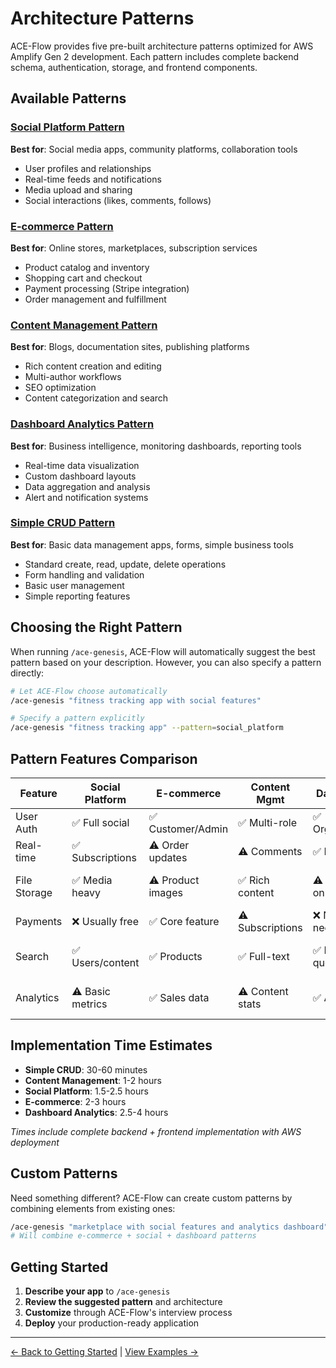 # Architecture Patterns

ACE-Flow provides five pre-built architecture patterns optimized for AWS Amplify Gen 2 development. Each pattern includes complete backend schema, authentication, storage, and frontend components.

## Available Patterns

### [Social Platform Pattern](social-platform.md)
**Best for**: Social media apps, community platforms, collaboration tools
- User profiles and relationships
- Real-time feeds and notifications
- Media upload and sharing
- Social interactions (likes, comments, follows)

### [E-commerce Pattern](e-commerce.md)
**Best for**: Online stores, marketplaces, subscription services
- Product catalog and inventory
- Shopping cart and checkout
- Payment processing (Stripe integration)
- Order management and fulfillment

### [Content Management Pattern](content-management.md)
**Best for**: Blogs, documentation sites, publishing platforms
- Rich content creation and editing
- Multi-author workflows
- SEO optimization
- Content categorization and search

### [Dashboard Analytics Pattern](dashboard-analytics.md)
**Best for**: Business intelligence, monitoring dashboards, reporting tools
- Real-time data visualization
- Custom dashboard layouts
- Data aggregation and analysis
- Alert and notification systems

### [Simple CRUD Pattern](simple-crud.md)
**Best for**: Basic data management apps, forms, simple business tools
- Standard create, read, update, delete operations
- Form handling and validation
- Basic user management
- Simple reporting features

## Choosing the Right Pattern

When running `/ace-genesis`, ACE-Flow will automatically suggest the best pattern based on your description. However, you can also specify a pattern directly:

```bash
# Let ACE-Flow choose automatically
/ace-genesis "fitness tracking app with social features"

# Specify a pattern explicitly
/ace-genesis "fitness tracking app" --pattern=social_platform
```

## Pattern Features Comparison

| Feature | Social Platform | E-commerce | Content Mgmt | Dashboard | Simple CRUD |
|---------|----------------|------------|--------------|-----------|-------------|
| User Auth | ✅ Full social | ✅ Customer/Admin | ✅ Multi-role | ✅ Organization | ✅ Basic |
| Real-time | ✅ Subscriptions | ⚠️ Order updates | ⚠️ Comments | ✅ Live data | ❌ Not needed |
| File Storage | ✅ Media heavy | ⚠️ Product images | ✅ Rich content | ⚠️ Reports only | ⚠️ Basic files |
| Payments | ❌ Usually free | ✅ Core feature | ⚠️ Subscriptions | ❌ Not needed | ❌ Not needed |
| Search | ✅ Users/content | ✅ Products | ✅ Full-text | ✅ Data queries | ⚠️ Basic filter |
| Analytics | ⚠️ Basic metrics | ✅ Sales data | ⚠️ Content stats | ✅ Advanced | ⚠️ Simple reports |

## Implementation Time Estimates

- **Simple CRUD**: 30-60 minutes
- **Content Management**: 1-2 hours  
- **Social Platform**: 1.5-2.5 hours
- **E-commerce**: 2-3 hours
- **Dashboard Analytics**: 2.5-4 hours

*Times include complete backend + frontend implementation with AWS deployment*

## Custom Patterns

Need something different? ACE-Flow can create custom patterns by combining elements from existing ones:

```bash
/ace-genesis "marketplace with social features and analytics dashboard"
# Will combine e-commerce + social + dashboard patterns
```

## Getting Started

1. **Describe your app** to `/ace-genesis`
2. **Review the suggested pattern** and architecture
3. **Customize** through ACE-Flow's interview process
4. **Deploy** your production-ready application

---

[← Back to Getting Started](../getting-started.md) | [View Examples →](../examples.md)